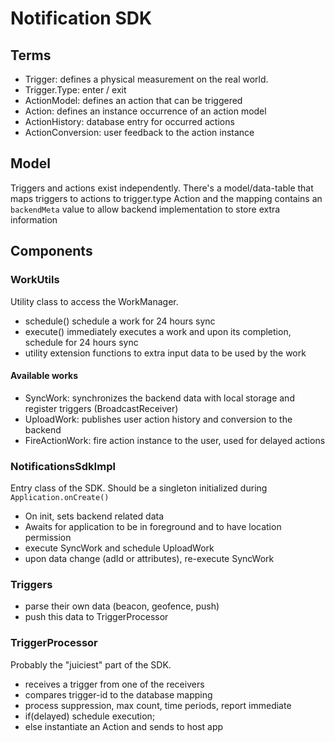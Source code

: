 # Notification SDK

## Terms

- Trigger: defines a physical measurement on the real world.
- Trigger.Type: enter / exit
- ActionModel: defines an action that can be triggered
- Action: defines an instance occurrence of an action model
- ActionHistory: database entry for occurred actions
- ActionConversion: user feedback to the action instance

## Model

Triggers and actions exist independently.
There's a model/data-table that maps triggers to actions to trigger.type
Action and the mapping contains an `backendMeta` value to allow backend implementation to store extra information

## Components

### WorkUtils

Utility class to access the WorkManager.

- schedule() schedule a work for 24 hours sync
- execute() immediately executes a work and upon its completion, schedule for 24 hours sync
- utility extension functions to extra input data to be used by the work

#### Available works

- SyncWork: synchronizes the backend data with local storage and register triggers (BroadcastReceiver)
- UploadWork: publishes user action history and conversion to the backend
- FireActionWork: fire action instance to the user, used for delayed actions

### NotificationsSdkImpl

Entry class of the SDK. Should be a singleton initialized during `Application.onCreate()`

- On init, sets backend related data
- Awaits for application to be in foreground and to have location permission
- execute SyncWork and schedule UploadWork
- upon data change (adId or attributes), re-execute SyncWork

### Triggers

- parse their own data (beacon, geofence, push)
- push this data to TriggerProcessor

### TriggerProcessor

Probably the "juiciest" part of the SDK.

- receives a trigger from one of the receivers
- compares trigger-id to the database mapping
- process suppression, max count, time periods, report immediate
- if(delayed) schedule execution;
- else instantiate an Action and sends to host app